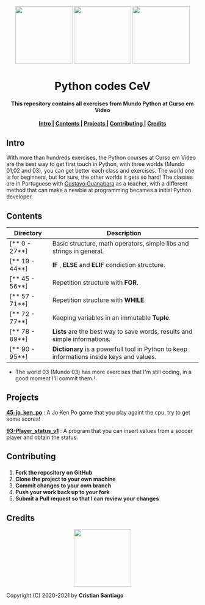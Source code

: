 <p align = 'center' > 
  <img src="https://user-images.githubusercontent.com/75224625/114810660-ef3d1880-9d82-11eb-8729-235e323b8c6d.png" width = 150> 
  <img src="https://user-images.githubusercontent.com/75224625/114810809-3deab280-9d83-11eb-9aa0-a5e42fcb696c.png" width = 150>  
  <img src="https://user-images.githubusercontent.com/75224625/114810886-61156200-9d83-11eb-8ad2-cb44d9b84d23.png " width = 150>
</p>


<h1 align='center'> Python codes CeV</h1>

<h4 align='center'>This repository contains all exercises from Mundo Python at Curso em Vídeo </h4>


<p align= 'center'> 
  <b>
    <a href ='#intro' > Intro </a>|
    <a href ='#contents' > Contents </a>|
    <a href ='#project' > Projects </a>|
    <a href ='#contribute'>Contributing </a>|
    <a href ='#credits' > Credits </a>
  </b>
</p>

<h2>
  <a name="intro">Intro </a> 
</h2>


  With more than hundreds exercises, the Python courses at Curso em Vídeo are the best way to get first touch in Python, with three worlds (Mundo 01,02 and 03), you can get better each class and exercises. The world one is for beginners, but for sure, the other worlds it gets so hard! The classes are in Portuguese with  [Gustavo Guanabara](https://github.com/gustavoguanabara) as a teacher, with a different method that can make a newbie at programming becames a initial Python developer.



<h2>
  <a name="contents">Contents </a> 
</h2>


Directory | Description
----------|-------------------------------------------
[** 0 - 27**]| Basic structure, math operators, simple libs and strings in general.
[** 19 - 44**]| **IF** , **ELSE** and **ELIF** condiction structure.
[** 45 - 56**]| Repetition structure with **FOR**.
[** 57 - 71**]| Repetition structure with **WHILE**.
[** 72 - 77**]| Keeping variables in an immutable **Tuple**.
[** 78 - 89**]| **Lists** are the best way to save words, results and simple informations.
[** 90 - 95**]| **Dictionary** is a powerfull tool in Python to keep informations inside keys and values.

* The world 03 (Mundo 03) has more exercises that I'm still coding, in a good moment I'll commit them.!


<h2>
  <a name="project">Projects </a> 
</h2>

[**45-jo_ken_po**](https://github.com/engcristian/Python/blob/main/Python-codes-CeV/45-jo_ken_po.py) : A Jo Ken Po game that you play againt the cpu, try to get some scores!

[**93-Player_status_v1**](https://github.com/engcristian/Python/blob/main/Python-codes-CeV/93-Player_status_v1.py) : A program that you can insert values from a soccer player and obtain the status.
<h2>

  <a name="contribute">Contributing </a> 
</h2>


1. **Fork the repository on GitHub**
2. **Clone the project to your own machine**
3. **Commit changes to your own branch**
4. **Push your work back up to your fork**
5. **Submit a Pull request so that I can review your changes**

<h2>
  <a name="credits">Credits </a> 
</h2>
<p align='center'> <img src="https://user-images.githubusercontent.com/75224625/114814326-57dbc380-9d8a-11eb-97d4-0ac6cf30b68f.png" width = 150> </p>


Copyright (C) 2020-2021 by **Cristian Santiago** 
